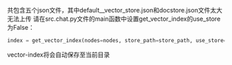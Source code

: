 共包含五个json文件，其中default__vector_store.json和docstore.json文件太大无法上传
请在src.chat.py文件的main函数中设置get_vector_index的use_store为False：

```python
index = get_vector_index(nodes=nodes, store_path=store_path, use_store=False)
```
vector-index将会自动保存至当前目录
